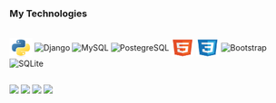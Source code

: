 ### My Technologies

<div style="display: inline_block"><br>
    <img align="center" alt="Python" height="35" width="40" src="https://raw.githubusercontent.com/devicons/devicon/master/icons/python/python-original.svg">
    <img align="center" alt="Django" height="50" width="60" src="https://icongr.am/devicon/django-original.svg?size=50&color=currentColor">
    <img align="center" alt="MySQL" height="60" width="70" src="https://icongr.am/devicon/mysql-original-wordmark.svg?size=50&color=currentColor">
    <img align="center" alt="PostegreSQL" height="35" width="40" src="https://icongr.am/devicon/postgresql-original.svg?size=30&color=currentColor">
    <img align="center" alt="HTML" height="30" width="40" src="https://raw.githubusercontent.com/devicons/devicon/master/icons/html5/html5-original.svg">
    <img align="center" alt="CSS" height="30" width="40" src="https://raw.githubusercontent.com/devicons/devicon/master/icons/css3/css3-original.svg">
    <img align="center" alt="Bootstrap" height="30" width="40" src="https://icongr.am/devicon/bootstrap-plain.svg?size=128&color=7344a2">
    <img align="center" alt="SQLite" height="30" width="80" src="https://img.shields.io/badge/SQLite-003B57.svg?style=for-the-badge&logo=SQLite&logoColor=white)">
</div>
  
##

<div> 
    <a href="https://www.instagram.com/gusfelip_/" target="_blank"><img src="https://img.shields.io/badge/-Instagram-%23E4405F?style=for-the-badge&logo=instagram&logoColor=white" target="_blank"></a>
    <a href="https://www.facebook.com/profile.php?id=100053648104645" target="_blank"><img src="https://img.shields.io/badge/Facebook-1877F2?style=for-the-badge&logo=facebook&logoColor=white" target="_blank"></a> 
    <a href="https://www.linkedin.com/in/gustavo-felipe-527306190" target="_blank"><img src="https://img.shields.io/badge/-LinkedIn-%230077B5?style=for-the-badge&logo=linkedin&logoColor=white" target="_blank"></a> 
    <a href="mailto:gustavofelipe2730@gmail.com"><img src="https://img.shields.io/badge/-Gmail-%23333?style=for-the-badge&logo=gmail&logoColor=white" target="_blank"></a>
</div>





